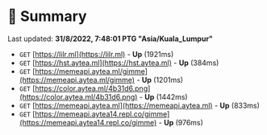 # 📖 Summary
Last updated: **31/8/2022, 7:48:01 PTG "Asia/Kuala_Lumpur"**

- `GET` [https://lilr.ml](https://lilr.ml) - **Up** (1921ms)
- `GET` [https://hst.aytea.ml](https://hst.aytea.ml) - **Up** (384ms)
- `GET` [https://memeapi.aytea.ml/gimme](https://memeapi.aytea.ml/gimme) - **Up** (1201ms)
- `GET` [https://color.aytea.ml/4b31d6.png](https://color.aytea.ml/4b31d6.png) - **Up** (1442ms)
- `GET` [https://memeapi.aytea.ml](https://memeapi.aytea.ml) - **Up** (833ms)
- `GET` [https://memeapi.aytea14.repl.co/gimme](https://memeapi.aytea14.repl.co/gimme) - **Up** (976ms)
